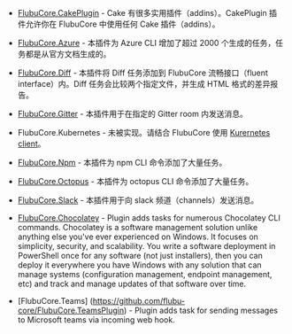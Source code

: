- [FlubuCore.CakePlugin](https://github.com/flubu-core/FlubuCore.CakePlugin) - Cake 有很多实用插件（addins）。CakePlugin 插件允许你在 FlubuCore 中使用任何 Cake 插件（addins）。

- [FlubuCore.Azure](https://github.com/flubu-core/FlubuCore.Azure) - 本插件为 Azure CLI 增加了超过 2000 个生成的任务，任务都是从官方文档生成的。

- [FlubuCore.Diff](https://github.com/flubu-core/FlubuCore.Diff) - 本插件将 Diff 任务添加到 FlubuCore 流畅接口（fluent interface）内。Diff 任务会比较两个指定文件，并生成 HTML 格式的差异报告。

- [FlubuCore.Gitter](https://github.com/flubu-core/FlubuCore.Gitter) - 本插件用于在指定的 Gitter room 内发送消息。

- FlubuCore.Kubernetes - 未被实现。请结合 FlubuCore 使用 [Kurernetes client](https://github.com/kubernetes-client/csharp)。

- [FlubuCore.Npm](https://github.com/flubu-core/FlubuCore.Npm) - 本插件为 npm CLI 命令添加了大量任务。

- [FlubuCore.Octopus](https://github.com/flubu-core/FlubuCore.Octopus) - 本插件为 octopus CLI 命令添加了大量任务。

- [FlubuCore.Slack](https://github.com/flubu-core/FlubuCore.Slack) - 本插件用于向 slack 频道（channels）发送消息。

- [FlubuCore.Chocolatey](https://github.com/flubu-core/FlubuCore.Chocolatey) - Plugin adds tasks for numerous Chocolatey CLI commands. Chocolatey is a software management solution unlike anything else you've ever experienced on Windows. It focuses on simplicity, security, and scalability. You write a software deployment in PowerShell once for any software (not just installers), then you can deploy it everywhere you have Windows with any solution that can manage systems (configuration management, endpoint management, etc) and track and manage updates of that software over time.

* [FlubuCore.Teams] (https://github.com/flubu-core/FlubuCore.TeamsPlugin) - Plugin adds task for sending messages to Microsoft teams via incoming web hook. 